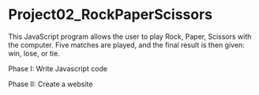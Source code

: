 # Project02_RockPaperScissors

This JavaScript program allows the user to play Rock, Paper, Scissors with the computer. Five matches are played, and the final result is then given: win, lose, or tie.

Phase I: Write Javascript code

Phase II: Create a website
